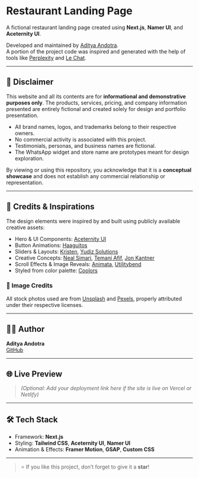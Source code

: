 # Restaurant Landing Page

A fictional restaurant landing page created using **Next.js**, **Namer UI**, and **Aceternity UI**.

Developed and maintained by [Aditya Andotra](https://github.com/adityaandotra0).  
A portion of the project code was inspired and generated with the help of tools like [Perplexity](https://www.perplexity.ai/) and [Le Chat](https://chat.mistral.ai/chat).

---

## 🛑 Disclaimer

This website and all its contents are for **informational and demonstrative purposes only**. The products, services, pricing, and company information presented are entirely fictional and created solely for design and portfolio presentation.

- All brand names, logos, and trademarks belong to their respective owners.
- No commercial activity is associated with this project.
- Testimonials, personas, and business names are fictional.
- The WhatsApp widget and store name are prototypes meant for design exploration.

By viewing or using this repository, you acknowledge that it is a **conceptual showcase** and does not establish any commercial relationship or representation.

---

## 🙏 Credits & Inspirations

The design elements were inspired by and built using publicly available creative assets:

- Hero & UI Components: [Aceternity UI](https://ui.aceternity.com/)
- Button Animations: [Haaguitos](https://codepen.io/Haaguitos/pen/OJrVZdJ)
- Sliders & Layouts: [Kristen](https://codepen.io/kristen17), [Yudiz Solutions](https://codepen.io/yudizsolutions)
- Creative Concepts: [Neal Simari](https://codepen.io/Neal-Simari), [Temani Afif](https://codepen.io/t_afif), [Jon Kantner](https://codepen.io/jkantner)
- Scroll Effects & Image Reveals: [Animata](https://animata.design), [Utilitybend](https://codepen.io/utilitybend)
- Styled from color palette: [Coolors](https://coolors.co/palette/0d0a0b-454955-f3eff5-72b01d-3f7d20)

### 📸 Image Credits

All stock photos used are from [Unsplash](https://unsplash.com) and [Pexels](https://www.pexels.com), properly attributed under their respective licenses.

---

## 🧑‍💻 Author

**Aditya Andotra**  
[GitHub](https://github.com/adityaandotra0)

---

## 🌐 Live Preview

> *(Optional: Add your deployment link here if the site is live on Vercel or Netlify)*

---

## 🛠 Tech Stack

- Framework: **Next.js**
- Styling: **Tailwind CSS**, **Aceternity UI**, **Namer UI**
- Animation & Effects: **Framer Motion**, **GSAP**, **Custom CSS**

---

> ⭐ If you like this project, don’t forget to give it a **star**!
